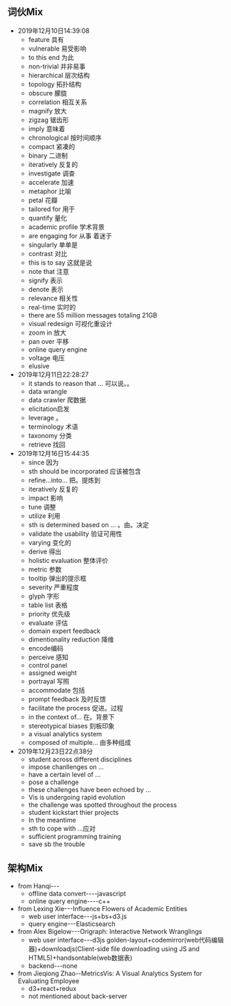 ## 词伙Mix

* 2019年12月10日14:39:08
  * feature 具有
  * vulnerable 易受影响
  * to this end 为此
  * non-trivial 并非易事
  * hierarchical 层次结构
  * topology 拓扑结构
  * obscure 朦胧
  * correlation 相互关系
  * magnify 放大
  * zigzag 锯齿形
  * imply 意味着
  * chronological 按时间顺序
  * compact 紧凑的
  * binary 二进制
  * iteratively 反复的
  * investigate 调查
  * accelerate 加速 
  * metaphor 比喻
  * petal 花瓣
  * tailored for 用于
  * quantify 量化
  * academic profile 学术背景
  * are engaging for 从事 着迷于
  * singularly  单单是
  * contrast 对比
  * this is to say 这就是说
  * note that 注意
  * signify 表示
  * denote  表示
  * relevance 相关性
  * real-time 实时的
  * there are 55 million messages totaling 21GB
  * visual redesign 可视化重设计
  * zoom in 放大
  * pan over 平移
  * online query engine
  * voltage 电压
  * elusive
* 2019年12月11日22:28:27
  * it stands to reason that ... 可以说。。
  * data wrangle
  * data crawler 爬数据
  * elicitation启发
  * leverage 。
  * terminology 术语
  * taxonomy 分类
  * retrieve 找回
* 2019年12月16日15:44:35
  * since 因为
  * sth should be incorporated 应该被包含
  * refine...into... 把。提炼到
  * iteratively 反复的
  * impact 影响
  * tune 调整
  * utilize 利用 
  * sth is determined based on ... 。由。决定
  * validate the usability 验证可用性
  * varying 变化的
  * derive 得出
  * holistic evaluation 整体评价
  * metric 参数
  * tooltip 弹出的提示框
  * severity 严重程度
  * glyph 字形
  * table list 表格
  * priority 优先级
  * evaluate 评估
  * domain expert feedback
  * dimentionality reduction 降维
  * encode编码
  * perceive 感知
  * control panel 
  * assigned weight
  * portrayal 写照
  * accommodate 包括
  * prompt feedback 及时反馈
  * facilitate the process 促进。过程
  * in the context of... 在。背景下
  * stereotypical biases 刻板印象
  * a visual analytics system 
  * composed of multiple... 由多种组成
* 2019年12月23日22点38分
  * student across different disciplines
  * impose chanllenges on ...
  * have a certain level of ...
  * pose a challenge
  * these challenges have been echoed by ...
  * Vis is undergoing rapid evolution
  * the challenge was spotted throughout the process
  * student kickstart thier projects
  * In the meantime
  * sth to cope with ...应对
  * sufficient programming training
  * save sb the trouble


## 架构Mix


* from Hanqi---
  * offline data convert----javascript
  * online query engine----c++
* from Lexing Xie---Influence Flowers of Academic Entities
  * web user interface---js+bs+d3.js
  * query engine---Elasticsearch
* from Alex Bigelow---Origraph: Interactive Network Wranglings
  * web user interface---d3js golden-layout+codemirror(web代码编辑器)+downloadjs(Client-side file downloading using JS and HTML5)+handsontable(web数据表)
  * backend---none
* from Jieqiong Zhao--MetricsVis: A Visual Analytics System for Evaluating Employee
  * d3+react+redux
  * not mentioned about back-server

